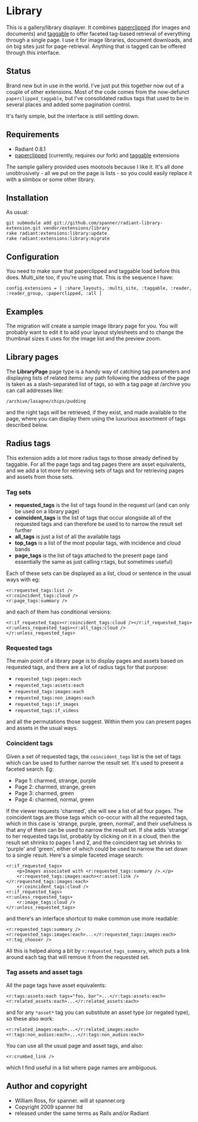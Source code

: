 # Library

This is a gallery/library displayer. It combines [paperclipped](http://github.com/spanner/paperclipped) (for images and documents) and [taggable](http://github.com/spanner/radiant-taggable-extension) to offer faceted tag-based retrieval of everything through a single page. I use it for image libraries, document downloads, and on big sites just for page-retrieval. Anything that is tagged can be offered through this interface.

## Status 

Brand new but in use in the world. I've just put this together now out of a couple of other extensions. Most of the code comes from the now-defunct `paperclipped_taggable`, but I've consolidated radius tags that used to be in several places and added some pagination control.

It's fairly simple, but the interface is still settling down.

## Requirements

* Radiant 0.8.1
* [paperclipped](http://github.com/spanner/paperclipped) (currently, requires our fork) and [taggable](http://github.com/spanner/radiant-taggable-extension) extensions

The sample gallery provided uses mootools because I like it.
It's all done unobtrusively - all we put on the page is lists - so you could easily replace it with a slimbox or some other library.

## Installation

As usual:

	git submodule add git://github.com/spanner/radiant-library-extension.git vendor/extensions/library
	rake radiant:extensions:library:update
	rake radiant:extensions:library:migrate
	
## Configuration

You need to make sure that paperclipped and taggable load before this does. Multi_site too, if you're using that. This is the sequence I have:

	config.extensions = [ :share_layouts, :multi_site, :taggable, :reader, :reader_group, :paperclipped, :all ]
  
## Examples

The migration will create a sample image library page for you. You will probably want to edit it to add your layout stylesheets and to change the thumbnail sizes it uses for the image list and the preview zoom.

## Library pages

The **LibraryPage** page type is a handy way of catching tag parameters and displaying lists of related items: any path following the address of the page is taken as a slash-separated list of tags, so with a tag page at /archive you can call addresses like:

	/archive/lasagne/chips/pudding
	
and the right tags will be retrieved, if they exist, and made available to the page, where you can display them using the luxurious assortment of tags described below.

## Radius tags

This extension adds a lot more radius tags to those already defined by taggable. For all the page tags and tag pages there are asset equivalents, and we add a lot more for retrieving sets of tags and for retrieving pages and assets from those sets.

### Tag sets

* **requested_tags** is the list of tags found in the request url (and can only be used on a library page)
* **coincident_tags** is the list of tags that occur alongside all of the requested tags and can therefore be used to to narrow the result set further
* **all_tags** is just a list of all the available tags
* **top_tags** is a list of the most popular tags, with incidence and cloud bands
* **page_tags** is the list of tags attached to the present page (and essentially the same as just calling r:tags, but sometimes useful)

Each of these sets can be displayed as a list, cloud or sentence in the usual ways with eg:

	<r:requested_tags:list />
	<r:coincident_tags:cloud />
	<r:page_tags:summary />

and each of them has conditional versions:

	<r:if_requested_tags><r:coincident_tags:cloud /></r:if_requested_tags>
	<r:unless_requested_tags><r:all_tags:cloud /></r:unless_requested_tags>

### Requested tags

The main point of a library page is to display pages and assets based on requested tags, and there are a lot of radius tags for that purpose:

* `requested_tags:pages:each`
* `requested_tags:assets:each`
* `requested_tags:images:each`
* `requested_tags:non_images:each`
* `requested_tags:if_images`
* `requested_tags:if_videos`

and all the permutations those suggest. Within them you can present pages and assets in the usual ways.

### Coincident tags

Given a set of requested tags, the `coincident_tags` list is the set of tags which can be used to further narrow the result set. It's used to present a faceted search. Eg:

* Page 1: charmed, strange, purple
* Page 2: charmed, strange, green
* Page 3: charmed, green
* Page 4: charmed, normal, green

If the viewer requests 'charmed', she will see a list of all four pages. The coincident tags are those tags which co-occur with all the requested tags, which in this case is 'strange, purple, green, normal', and their usefulness is that any of them can be used to narrow the result set. If she adds 'strange' to her requested tags list, probably by clicking on it in a cloud, then the result set shrinks to pages 1 and 2, and the coincident tag set shrinks to 'purple' and 'green', either of which could be used to narrow the set down to a single result. Here's a simple faceted image search:

	<r:if_requested_tags>
		<p>Images associated with <r:requested_tags:summary />.</p>
		<r:requested_tags:images:each><r:asset:link /></r:requested_tags:images:each>
		<r:coincident_tags:cloud />
	<r:if_requested_tags>
	<r:unless_requested_tags>
		<r:image_tags:cloud />
	</r:unless_requested_tags>

and there's an interface shortcut to make common use more readable:

	<r:requested_tags:summary />
	<r:requested_tags:images:each>...</r:requested_tags:images:each>
	<r:tag_chooser />

All this is helped along a bit by `r:requested_tags_summary`, which puts a link around each tag that will remove it from the requested set.

### Tag assets and asset tags

All the page tags have asset equivalents:

	<r:tags:assets:each tags="foo, bar">...</r:tags:assets:each>
	<r:related_assets:each>...</r:related_assets:each>

and for any `*asset*` tag you can substitute an asset type (or negated type), so these also work:

	<r:related_images:each>...</r:related_images:each>
	<r:tags:non_audios:each>...</r:tags:non_audios:each>

You can use all the usual page and asset tags, and also:

	<r:crumbed_link />
	
which I find useful in a list where page names are ambiguous.

## Author and copyright

* William Ross, for spanner. will at spanner.org
* Copyright 2009 spanner ltd
* released under the same terms as Rails and/or Radiant